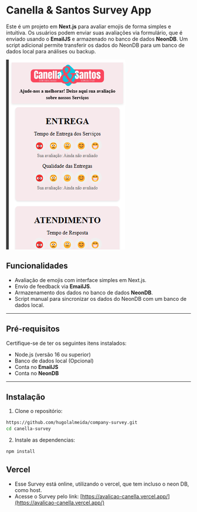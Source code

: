 # Canella & Santos Survey App

Este é um projeto em **Next.js** para avaliar emojis de forma simples e intuitiva. Os usuários podem enviar suas avaliações via formulário, que é enviado usando o **EmailJS** e armazenado no banco de dados **NeonDB**. Um script adicional permite transferir os dados do NeonDB para um banco de dados local para análises ou backup.

![Canella Survey](./canella-survey/public/avaliação.png)

## Funcionalidades

- Avaliação de emojis com interface simples em Next.js.
- Envio de feedback via **EmailJS**.
- Armazenamento dos dados no banco de dados **NeonDB**.
- Script manual para sincronizar os dados do NeonDB com um banco de dados local.

---

## Pré-requisitos

Certifique-se de ter os seguintes itens instalados:

- Node.js (versão 16 ou superior)
- Banco de dados local (Opcional)
- Conta no **EmailJS**
- Conta no **NeonDB**

---

## Instalação

1. Clone o repositório:
```bash
https://github.com/hugolalmeida/company-survey.git
cd canella-survey
```
2. Instale as dependencias:
```bash
npm install
```
## Vercel
- Esse Survey está online, utilizando o vercel, que tem incluso o neon DB, como host.
- Acesse o Survey pelo link: [https://avalicao-canella.vercel.app/](https://avalicao-canella.vercel.app/)
